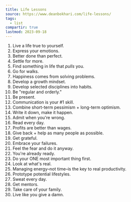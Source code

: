 ```yaml
---
title: Life Lessons
source: https://www.deanbokhari.com/life-lessons/
tags:
  - list
compartir: true
lastmod: 2023-09-18
---
```



1. Live a life true to yourself.
2. Express your emotions.
3. Better done than perfect.
4. Settle for more.
5. Find something in life that _pulls_ you.
6. Go for walks.
7. Happiness comes from solving problems.
8. Develop a growth mindset.
9. Develop selected disciplines into habits.
10. Be "regular and orderly."
11. Be present.
12. Communication is your #1 skill.
13. Combine short-term pessimism + long-term optimism.
14. Write it down, make it happen.
15. Admit when you're wrong.
16. Read every day.
17. Profits are better than wages.
18. Give back + help as many people as possible.
19. Get grateful.
20. Embrace your failures.
21. Feel the fear and do it anyway.
22. You're already ready.
23. Do your ONE most important thing first.
24. Look at what's real.
25. Managing energy–not time–is the key to real productivity.
26. Prototype potential lifestyles.
27. Sweat every day.
28. Get mentors.
29. Take care of your family.
30. Live like you give a damn.
